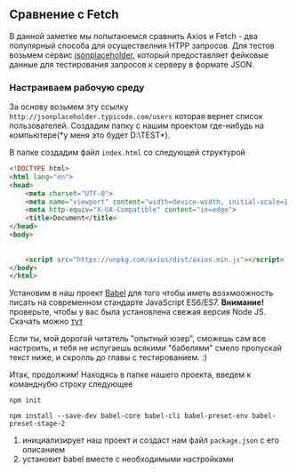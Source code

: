 
## Сравнение с Fetch 

В данной заметке мы попытаюемся сравнить Axios и Fetch - два популярный способа для осуществелния HTPP запросов. Для тестов возьмем сервис [jsonplaceholder](http://jsonplaceholder.typicode.com/), который предоставляет фейковые данные для тестирования запросов к серверу в формате JSON.



### Настраиваем рабочую среду

За основу возьмем эту ссылку ```http://jsonplaceholder.typicode.com/users``` которая вернет список пользователей. Создадим папку с нашим проектом где-нибудь на компьютере(*у меня это будет D:\TEST\*).

В папке создадим файл ```index.html``` со следующей структурой
```html
<!DOCTYPE html>
<html lang="en">
<head>
    <meta charset="UTF-8">
    <meta name="viewport" content="width=device-width, initial-scale=1.0">
    <meta http-equiv="X-UA-Compatible" content="ie=edge">
    <title>Document</title>
</head>
<body>
    
    
    <script src="https://unpkg.com/axios/dist/axios.min.js"></script>
</body>
</html>
```
Установим в наш проект [Babel](http://babeljs.io/) для того чтобы иметь возхмоожность писать на современном стандарте JavaScript ES6/ES7. **Внимание!** проверьте, чтобы у вас была установлена свежая версия Node JS. Скачать можно [тут](https://nodejs.org/en/)

Если ты, мой дорогой читатель "опытный юзер", сможешь сам все настроить, и тебя не испугаешь всякими "бабелями" смело пропускай текст ниже, и скролль до главы с тестированием. :)


Итак, продолжим! Находясь в папке нашего проекта, введем к команднубю строку следующее
```
npm init
```
```
npm install --save-dev babel-core babel-cli babel-preset-env babel-preset-stage-2
```
1. инициализирует наш проект и создаст нам файл ```package.json``` с его описанием
2. установит babel вместе c необходимыми настройками
